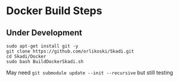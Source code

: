 # Docker Build Steps
## Under Development
```
sudo apt-get install git -y
git clone https://github.com/orlikoski/Skadi.git
cd Skadi/Docker
sudo bash BuildDockerSkadi.sh
```

May need `git submodule update --init --recursive` but still testing
